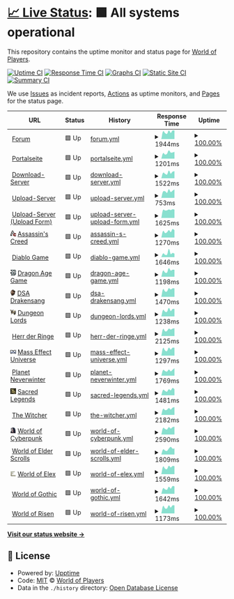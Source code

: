 # [📈 Live Status](https://status.worldofplayers.de): <!--live status--> **🟩 All systems operational**

This repository contains the uptime monitor and status page for [World of Players](https://www.worldofplayers.de/).

[![Uptime CI](https://github.com/worldofplayers/status/workflows/Uptime%20CI/badge.svg)](https://github.com/worldofplayers/status/actions?query=workflow%3A%22Uptime+CI%22)
[![Response Time CI](https://github.com/worldofplayers/status/workflows/Response%20Time%20CI/badge.svg)](https://github.com/worldofplayers/status/actions?query=workflow%3A%22Response+Time+CI%22)
[![Graphs CI](https://github.com/worldofplayers/status/workflows/Graphs%20CI/badge.svg)](https://github.com/worldofplayers/status/actions?query=workflow%3A%22Graphs+CI%22)
[![Static Site CI](https://github.com/worldofplayers/status/workflows/Static%20Site%20CI/badge.svg)](https://github.com/worldofplayers/status/actions?query=workflow%3A%22Static+Site+CI%22)
[![Summary CI](https://github.com/worldofplayers/status/workflows/Summary%20CI/badge.svg)](https://github.com/worldofplayers/status/actions?query=workflow%3A%22Summary+CI%22)

We use [Issues](https://github.com/worldofplayers/status/issues) as incident reports, [Actions](https://github.com/worldofplayers/status/actions) as uptime monitors, and [Pages](https://status.worldofplayers.de) for the status page.

<!--start: status pages-->
<!-- This summary is generated by Upptime (https://github.com/upptime/upptime) -->
<!-- Do not edit this manually, your changes will be overwritten -->
<!-- prettier-ignore -->
| URL | Status | History | Response Time | Uptime |
| --- | ------ | ------- | ------------- | ------ |
| <img alt="" src="https://raw.githubusercontent.com/worldofplayers/status/master/assets/favicons/wop.ico" height="13"> [Forum](https://forum.worldofplayers.de/forum/forums/146-Infoforum) | 🟩 Up | [forum.yml](https://github.com/worldofplayers/status/commits/HEAD/history/forum.yml) | <details><summary><img alt="Response time graph" src="./graphs/forum/response-time-week.png" height="20"> 1944ms</summary><br><a href="https://status.worldofplayers.de/history/forum"><img alt="Response time 2049" src="https://img.shields.io/endpoint?url=https%3A%2F%2Fraw.githubusercontent.com%2Fworldofplayers%2Fstatus%2FHEAD%2Fapi%2Fforum%2Fresponse-time.json"></a><br><a href="https://status.worldofplayers.de/history/forum"><img alt="24-hour response time 1482" src="https://img.shields.io/endpoint?url=https%3A%2F%2Fraw.githubusercontent.com%2Fworldofplayers%2Fstatus%2FHEAD%2Fapi%2Fforum%2Fresponse-time-day.json"></a><br><a href="https://status.worldofplayers.de/history/forum"><img alt="7-day response time 1944" src="https://img.shields.io/endpoint?url=https%3A%2F%2Fraw.githubusercontent.com%2Fworldofplayers%2Fstatus%2FHEAD%2Fapi%2Fforum%2Fresponse-time-week.json"></a><br><a href="https://status.worldofplayers.de/history/forum"><img alt="30-day response time 1939" src="https://img.shields.io/endpoint?url=https%3A%2F%2Fraw.githubusercontent.com%2Fworldofplayers%2Fstatus%2FHEAD%2Fapi%2Fforum%2Fresponse-time-month.json"></a><br><a href="https://status.worldofplayers.de/history/forum"><img alt="1-year response time 2030" src="https://img.shields.io/endpoint?url=https%3A%2F%2Fraw.githubusercontent.com%2Fworldofplayers%2Fstatus%2FHEAD%2Fapi%2Fforum%2Fresponse-time-year.json"></a></details> | <details><summary><a href="https://status.worldofplayers.de/history/forum">100.00%</a></summary><a href="https://status.worldofplayers.de/history/forum"><img alt="All-time uptime 99.88%" src="https://img.shields.io/endpoint?url=https%3A%2F%2Fraw.githubusercontent.com%2Fworldofplayers%2Fstatus%2FHEAD%2Fapi%2Fforum%2Fuptime.json"></a><br><a href="https://status.worldofplayers.de/history/forum"><img alt="24-hour uptime 100.00%" src="https://img.shields.io/endpoint?url=https%3A%2F%2Fraw.githubusercontent.com%2Fworldofplayers%2Fstatus%2FHEAD%2Fapi%2Fforum%2Fuptime-day.json"></a><br><a href="https://status.worldofplayers.de/history/forum"><img alt="7-day uptime 100.00%" src="https://img.shields.io/endpoint?url=https%3A%2F%2Fraw.githubusercontent.com%2Fworldofplayers%2Fstatus%2FHEAD%2Fapi%2Fforum%2Fuptime-week.json"></a><br><a href="https://status.worldofplayers.de/history/forum"><img alt="30-day uptime 100.00%" src="https://img.shields.io/endpoint?url=https%3A%2F%2Fraw.githubusercontent.com%2Fworldofplayers%2Fstatus%2FHEAD%2Fapi%2Fforum%2Fuptime-month.json"></a><br><a href="https://status.worldofplayers.de/history/forum"><img alt="1-year uptime 100.00%" src="https://img.shields.io/endpoint?url=https%3A%2F%2Fraw.githubusercontent.com%2Fworldofplayers%2Fstatus%2FHEAD%2Fapi%2Fforum%2Fuptime-year.json"></a></details>
| <img alt="" src="https://raw.githubusercontent.com/worldofplayers/status/master/assets/favicons/wop.ico" height="13"> [Portalseite](https://www.worldofplayers.de/) | 🟩 Up | [portalseite.yml](https://github.com/worldofplayers/status/commits/HEAD/history/portalseite.yml) | <details><summary><img alt="Response time graph" src="./graphs/portalseite/response-time-week.png" height="20"> 1201ms</summary><br><a href="https://status.worldofplayers.de/history/portalseite"><img alt="Response time 1344" src="https://img.shields.io/endpoint?url=https%3A%2F%2Fraw.githubusercontent.com%2Fworldofplayers%2Fstatus%2FHEAD%2Fapi%2Fportalseite%2Fresponse-time.json"></a><br><a href="https://status.worldofplayers.de/history/portalseite"><img alt="24-hour response time 1043" src="https://img.shields.io/endpoint?url=https%3A%2F%2Fraw.githubusercontent.com%2Fworldofplayers%2Fstatus%2FHEAD%2Fapi%2Fportalseite%2Fresponse-time-day.json"></a><br><a href="https://status.worldofplayers.de/history/portalseite"><img alt="7-day response time 1201" src="https://img.shields.io/endpoint?url=https%3A%2F%2Fraw.githubusercontent.com%2Fworldofplayers%2Fstatus%2FHEAD%2Fapi%2Fportalseite%2Fresponse-time-week.json"></a><br><a href="https://status.worldofplayers.de/history/portalseite"><img alt="30-day response time 1133" src="https://img.shields.io/endpoint?url=https%3A%2F%2Fraw.githubusercontent.com%2Fworldofplayers%2Fstatus%2FHEAD%2Fapi%2Fportalseite%2Fresponse-time-month.json"></a><br><a href="https://status.worldofplayers.de/history/portalseite"><img alt="1-year response time 1318" src="https://img.shields.io/endpoint?url=https%3A%2F%2Fraw.githubusercontent.com%2Fworldofplayers%2Fstatus%2FHEAD%2Fapi%2Fportalseite%2Fresponse-time-year.json"></a></details> | <details><summary><a href="https://status.worldofplayers.de/history/portalseite">100.00%</a></summary><a href="https://status.worldofplayers.de/history/portalseite"><img alt="All-time uptime 99.98%" src="https://img.shields.io/endpoint?url=https%3A%2F%2Fraw.githubusercontent.com%2Fworldofplayers%2Fstatus%2FHEAD%2Fapi%2Fportalseite%2Fuptime.json"></a><br><a href="https://status.worldofplayers.de/history/portalseite"><img alt="24-hour uptime 100.00%" src="https://img.shields.io/endpoint?url=https%3A%2F%2Fraw.githubusercontent.com%2Fworldofplayers%2Fstatus%2FHEAD%2Fapi%2Fportalseite%2Fuptime-day.json"></a><br><a href="https://status.worldofplayers.de/history/portalseite"><img alt="7-day uptime 100.00%" src="https://img.shields.io/endpoint?url=https%3A%2F%2Fraw.githubusercontent.com%2Fworldofplayers%2Fstatus%2FHEAD%2Fapi%2Fportalseite%2Fuptime-week.json"></a><br><a href="https://status.worldofplayers.de/history/portalseite"><img alt="30-day uptime 100.00%" src="https://img.shields.io/endpoint?url=https%3A%2F%2Fraw.githubusercontent.com%2Fworldofplayers%2Fstatus%2FHEAD%2Fapi%2Fportalseite%2Fuptime-month.json"></a><br><a href="https://status.worldofplayers.de/history/portalseite"><img alt="1-year uptime 100.00%" src="https://img.shields.io/endpoint?url=https%3A%2F%2Fraw.githubusercontent.com%2Fworldofplayers%2Fstatus%2FHEAD%2Fapi%2Fportalseite%2Fuptime-year.json"></a></details>
| <img alt="" src="https://raw.githubusercontent.com/worldofplayers/status/master/assets/favicons/wop.ico" height="13"> [Download-Server](https://dl.worldofplayers.de/wog/gothic1/sonstiges/GothicFps-108.zip) | 🟩 Up | [download-server.yml](https://github.com/worldofplayers/status/commits/HEAD/history/download-server.yml) | <details><summary><img alt="Response time graph" src="./graphs/download-server/response-time-week.png" height="20"> 1522ms</summary><br><a href="https://status.worldofplayers.de/history/download-server"><img alt="Response time 1636" src="https://img.shields.io/endpoint?url=https%3A%2F%2Fraw.githubusercontent.com%2Fworldofplayers%2Fstatus%2FHEAD%2Fapi%2Fdownload-server%2Fresponse-time.json"></a><br><a href="https://status.worldofplayers.de/history/download-server"><img alt="24-hour response time 1116" src="https://img.shields.io/endpoint?url=https%3A%2F%2Fraw.githubusercontent.com%2Fworldofplayers%2Fstatus%2FHEAD%2Fapi%2Fdownload-server%2Fresponse-time-day.json"></a><br><a href="https://status.worldofplayers.de/history/download-server"><img alt="7-day response time 1522" src="https://img.shields.io/endpoint?url=https%3A%2F%2Fraw.githubusercontent.com%2Fworldofplayers%2Fstatus%2FHEAD%2Fapi%2Fdownload-server%2Fresponse-time-week.json"></a><br><a href="https://status.worldofplayers.de/history/download-server"><img alt="30-day response time 1453" src="https://img.shields.io/endpoint?url=https%3A%2F%2Fraw.githubusercontent.com%2Fworldofplayers%2Fstatus%2FHEAD%2Fapi%2Fdownload-server%2Fresponse-time-month.json"></a><br><a href="https://status.worldofplayers.de/history/download-server"><img alt="1-year response time 1592" src="https://img.shields.io/endpoint?url=https%3A%2F%2Fraw.githubusercontent.com%2Fworldofplayers%2Fstatus%2FHEAD%2Fapi%2Fdownload-server%2Fresponse-time-year.json"></a></details> | <details><summary><a href="https://status.worldofplayers.de/history/download-server">100.00%</a></summary><a href="https://status.worldofplayers.de/history/download-server"><img alt="All-time uptime 99.96%" src="https://img.shields.io/endpoint?url=https%3A%2F%2Fraw.githubusercontent.com%2Fworldofplayers%2Fstatus%2FHEAD%2Fapi%2Fdownload-server%2Fuptime.json"></a><br><a href="https://status.worldofplayers.de/history/download-server"><img alt="24-hour uptime 100.00%" src="https://img.shields.io/endpoint?url=https%3A%2F%2Fraw.githubusercontent.com%2Fworldofplayers%2Fstatus%2FHEAD%2Fapi%2Fdownload-server%2Fuptime-day.json"></a><br><a href="https://status.worldofplayers.de/history/download-server"><img alt="7-day uptime 100.00%" src="https://img.shields.io/endpoint?url=https%3A%2F%2Fraw.githubusercontent.com%2Fworldofplayers%2Fstatus%2FHEAD%2Fapi%2Fdownload-server%2Fuptime-week.json"></a><br><a href="https://status.worldofplayers.de/history/download-server"><img alt="30-day uptime 100.00%" src="https://img.shields.io/endpoint?url=https%3A%2F%2Fraw.githubusercontent.com%2Fworldofplayers%2Fstatus%2FHEAD%2Fapi%2Fdownload-server%2Fuptime-month.json"></a><br><a href="https://status.worldofplayers.de/history/download-server"><img alt="1-year uptime 99.98%" src="https://img.shields.io/endpoint?url=https%3A%2F%2Fraw.githubusercontent.com%2Fworldofplayers%2Fstatus%2FHEAD%2Fapi%2Fdownload-server%2Fuptime-year.json"></a></details>
| <img alt="" src="https://raw.githubusercontent.com/worldofplayers/status/master/assets/favicons/wop.ico" height="13"> [Upload-Server](https://upload.worldofplayers.de/files12/testbild.png) | 🟩 Up | [upload-server.yml](https://github.com/worldofplayers/status/commits/HEAD/history/upload-server.yml) | <details><summary><img alt="Response time graph" src="./graphs/upload-server/response-time-week.png" height="20"> 753ms</summary><br><a href="https://status.worldofplayers.de/history/upload-server"><img alt="Response time 773" src="https://img.shields.io/endpoint?url=https%3A%2F%2Fraw.githubusercontent.com%2Fworldofplayers%2Fstatus%2FHEAD%2Fapi%2Fupload-server%2Fresponse-time.json"></a><br><a href="https://status.worldofplayers.de/history/upload-server"><img alt="24-hour response time 578" src="https://img.shields.io/endpoint?url=https%3A%2F%2Fraw.githubusercontent.com%2Fworldofplayers%2Fstatus%2FHEAD%2Fapi%2Fupload-server%2Fresponse-time-day.json"></a><br><a href="https://status.worldofplayers.de/history/upload-server"><img alt="7-day response time 753" src="https://img.shields.io/endpoint?url=https%3A%2F%2Fraw.githubusercontent.com%2Fworldofplayers%2Fstatus%2FHEAD%2Fapi%2Fupload-server%2Fresponse-time-week.json"></a><br><a href="https://status.worldofplayers.de/history/upload-server"><img alt="30-day response time 728" src="https://img.shields.io/endpoint?url=https%3A%2F%2Fraw.githubusercontent.com%2Fworldofplayers%2Fstatus%2FHEAD%2Fapi%2Fupload-server%2Fresponse-time-month.json"></a><br><a href="https://status.worldofplayers.de/history/upload-server"><img alt="1-year response time 765" src="https://img.shields.io/endpoint?url=https%3A%2F%2Fraw.githubusercontent.com%2Fworldofplayers%2Fstatus%2FHEAD%2Fapi%2Fupload-server%2Fresponse-time-year.json"></a></details> | <details><summary><a href="https://status.worldofplayers.de/history/upload-server">100.00%</a></summary><a href="https://status.worldofplayers.de/history/upload-server"><img alt="All-time uptime 99.98%" src="https://img.shields.io/endpoint?url=https%3A%2F%2Fraw.githubusercontent.com%2Fworldofplayers%2Fstatus%2FHEAD%2Fapi%2Fupload-server%2Fuptime.json"></a><br><a href="https://status.worldofplayers.de/history/upload-server"><img alt="24-hour uptime 100.00%" src="https://img.shields.io/endpoint?url=https%3A%2F%2Fraw.githubusercontent.com%2Fworldofplayers%2Fstatus%2FHEAD%2Fapi%2Fupload-server%2Fuptime-day.json"></a><br><a href="https://status.worldofplayers.de/history/upload-server"><img alt="7-day uptime 100.00%" src="https://img.shields.io/endpoint?url=https%3A%2F%2Fraw.githubusercontent.com%2Fworldofplayers%2Fstatus%2FHEAD%2Fapi%2Fupload-server%2Fuptime-week.json"></a><br><a href="https://status.worldofplayers.de/history/upload-server"><img alt="30-day uptime 100.00%" src="https://img.shields.io/endpoint?url=https%3A%2F%2Fraw.githubusercontent.com%2Fworldofplayers%2Fstatus%2FHEAD%2Fapi%2Fupload-server%2Fuptime-month.json"></a><br><a href="https://status.worldofplayers.de/history/upload-server"><img alt="1-year uptime 100.00%" src="https://img.shields.io/endpoint?url=https%3A%2F%2Fraw.githubusercontent.com%2Fworldofplayers%2Fstatus%2FHEAD%2Fapi%2Fupload-server%2Fuptime-year.json"></a></details>
| <img alt="" src="https://raw.githubusercontent.com/worldofplayers/status/master/assets/favicons/wop.ico" height="13"> [Upload-Server (Upload Form)](https://upload.worldofplayers.de/) | 🟩 Up | [upload-server-upload-form.yml](https://github.com/worldofplayers/status/commits/HEAD/history/upload-server-upload-form.yml) | <details><summary><img alt="Response time graph" src="./graphs/upload-server-upload-form/response-time-week.png" height="20"> 1625ms</summary><br><a href="https://status.worldofplayers.de/history/upload-server-upload-form"><img alt="Response time 1434" src="https://img.shields.io/endpoint?url=https%3A%2F%2Fraw.githubusercontent.com%2Fworldofplayers%2Fstatus%2FHEAD%2Fapi%2Fupload-server-upload-form%2Fresponse-time.json"></a><br><a href="https://status.worldofplayers.de/history/upload-server-upload-form"><img alt="24-hour response time 1534" src="https://img.shields.io/endpoint?url=https%3A%2F%2Fraw.githubusercontent.com%2Fworldofplayers%2Fstatus%2FHEAD%2Fapi%2Fupload-server-upload-form%2Fresponse-time-day.json"></a><br><a href="https://status.worldofplayers.de/history/upload-server-upload-form"><img alt="7-day response time 1625" src="https://img.shields.io/endpoint?url=https%3A%2F%2Fraw.githubusercontent.com%2Fworldofplayers%2Fstatus%2FHEAD%2Fapi%2Fupload-server-upload-form%2Fresponse-time-week.json"></a><br><a href="https://status.worldofplayers.de/history/upload-server-upload-form"><img alt="30-day response time 1594" src="https://img.shields.io/endpoint?url=https%3A%2F%2Fraw.githubusercontent.com%2Fworldofplayers%2Fstatus%2FHEAD%2Fapi%2Fupload-server-upload-form%2Fresponse-time-month.json"></a><br><a href="https://status.worldofplayers.de/history/upload-server-upload-form"><img alt="1-year response time 1470" src="https://img.shields.io/endpoint?url=https%3A%2F%2Fraw.githubusercontent.com%2Fworldofplayers%2Fstatus%2FHEAD%2Fapi%2Fupload-server-upload-form%2Fresponse-time-year.json"></a></details> | <details><summary><a href="https://status.worldofplayers.de/history/upload-server-upload-form">100.00%</a></summary><a href="https://status.worldofplayers.de/history/upload-server-upload-form"><img alt="All-time uptime 99.98%" src="https://img.shields.io/endpoint?url=https%3A%2F%2Fraw.githubusercontent.com%2Fworldofplayers%2Fstatus%2FHEAD%2Fapi%2Fupload-server-upload-form%2Fuptime.json"></a><br><a href="https://status.worldofplayers.de/history/upload-server-upload-form"><img alt="24-hour uptime 100.00%" src="https://img.shields.io/endpoint?url=https%3A%2F%2Fraw.githubusercontent.com%2Fworldofplayers%2Fstatus%2FHEAD%2Fapi%2Fupload-server-upload-form%2Fuptime-day.json"></a><br><a href="https://status.worldofplayers.de/history/upload-server-upload-form"><img alt="7-day uptime 100.00%" src="https://img.shields.io/endpoint?url=https%3A%2F%2Fraw.githubusercontent.com%2Fworldofplayers%2Fstatus%2FHEAD%2Fapi%2Fupload-server-upload-form%2Fuptime-week.json"></a><br><a href="https://status.worldofplayers.de/history/upload-server-upload-form"><img alt="30-day uptime 100.00%" src="https://img.shields.io/endpoint?url=https%3A%2F%2Fraw.githubusercontent.com%2Fworldofplayers%2Fstatus%2FHEAD%2Fapi%2Fupload-server-upload-form%2Fuptime-month.json"></a><br><a href="https://status.worldofplayers.de/history/upload-server-upload-form"><img alt="1-year uptime 100.00%" src="https://img.shields.io/endpoint?url=https%3A%2F%2Fraw.githubusercontent.com%2Fworldofplayers%2Fstatus%2FHEAD%2Fapi%2Fupload-server-upload-form%2Fuptime-year.json"></a></details>
| <img alt="" src="https://raw.githubusercontent.com/worldofplayers/status/master/assets/favicons/assassinscreed.gif" height="13"> [Assassin's Creed](https://www.assassins-creed.de/) | 🟩 Up | [assassin-s-creed.yml](https://github.com/worldofplayers/status/commits/HEAD/history/assassin-s-creed.yml) | <details><summary><img alt="Response time graph" src="./graphs/assassin-s-creed/response-time-week.png" height="20"> 1270ms</summary><br><a href="https://status.worldofplayers.de/history/assassin-s-creed"><img alt="Response time 1171" src="https://img.shields.io/endpoint?url=https%3A%2F%2Fraw.githubusercontent.com%2Fworldofplayers%2Fstatus%2FHEAD%2Fapi%2Fassassin-s-creed%2Fresponse-time.json"></a><br><a href="https://status.worldofplayers.de/history/assassin-s-creed"><img alt="24-hour response time 1087" src="https://img.shields.io/endpoint?url=https%3A%2F%2Fraw.githubusercontent.com%2Fworldofplayers%2Fstatus%2FHEAD%2Fapi%2Fassassin-s-creed%2Fresponse-time-day.json"></a><br><a href="https://status.worldofplayers.de/history/assassin-s-creed"><img alt="7-day response time 1270" src="https://img.shields.io/endpoint?url=https%3A%2F%2Fraw.githubusercontent.com%2Fworldofplayers%2Fstatus%2FHEAD%2Fapi%2Fassassin-s-creed%2Fresponse-time-week.json"></a><br><a href="https://status.worldofplayers.de/history/assassin-s-creed"><img alt="30-day response time 1215" src="https://img.shields.io/endpoint?url=https%3A%2F%2Fraw.githubusercontent.com%2Fworldofplayers%2Fstatus%2FHEAD%2Fapi%2Fassassin-s-creed%2Fresponse-time-month.json"></a><br><a href="https://status.worldofplayers.de/history/assassin-s-creed"><img alt="1-year response time 1197" src="https://img.shields.io/endpoint?url=https%3A%2F%2Fraw.githubusercontent.com%2Fworldofplayers%2Fstatus%2FHEAD%2Fapi%2Fassassin-s-creed%2Fresponse-time-year.json"></a></details> | <details><summary><a href="https://status.worldofplayers.de/history/assassin-s-creed">100.00%</a></summary><a href="https://status.worldofplayers.de/history/assassin-s-creed"><img alt="All-time uptime 99.98%" src="https://img.shields.io/endpoint?url=https%3A%2F%2Fraw.githubusercontent.com%2Fworldofplayers%2Fstatus%2FHEAD%2Fapi%2Fassassin-s-creed%2Fuptime.json"></a><br><a href="https://status.worldofplayers.de/history/assassin-s-creed"><img alt="24-hour uptime 100.00%" src="https://img.shields.io/endpoint?url=https%3A%2F%2Fraw.githubusercontent.com%2Fworldofplayers%2Fstatus%2FHEAD%2Fapi%2Fassassin-s-creed%2Fuptime-day.json"></a><br><a href="https://status.worldofplayers.de/history/assassin-s-creed"><img alt="7-day uptime 100.00%" src="https://img.shields.io/endpoint?url=https%3A%2F%2Fraw.githubusercontent.com%2Fworldofplayers%2Fstatus%2FHEAD%2Fapi%2Fassassin-s-creed%2Fuptime-week.json"></a><br><a href="https://status.worldofplayers.de/history/assassin-s-creed"><img alt="30-day uptime 100.00%" src="https://img.shields.io/endpoint?url=https%3A%2F%2Fraw.githubusercontent.com%2Fworldofplayers%2Fstatus%2FHEAD%2Fapi%2Fassassin-s-creed%2Fuptime-month.json"></a><br><a href="https://status.worldofplayers.de/history/assassin-s-creed"><img alt="1-year uptime 100.00%" src="https://img.shields.io/endpoint?url=https%3A%2F%2Fraw.githubusercontent.com%2Fworldofplayers%2Fstatus%2FHEAD%2Fapi%2Fassassin-s-creed%2Fuptime-year.json"></a></details>
| <img alt="" src="https://raw.githubusercontent.com/worldofplayers/status/master/assets/favicons/diablo.ico" height="13"> [Diablo Game](https://www.diablogame.de/) | 🟩 Up | [diablo-game.yml](https://github.com/worldofplayers/status/commits/HEAD/history/diablo-game.yml) | <details><summary><img alt="Response time graph" src="./graphs/diablo-game/response-time-week.png" height="20"> 1646ms</summary><br><a href="https://status.worldofplayers.de/history/diablo-game"><img alt="Response time 1361" src="https://img.shields.io/endpoint?url=https%3A%2F%2Fraw.githubusercontent.com%2Fworldofplayers%2Fstatus%2FHEAD%2Fapi%2Fdiablo-game%2Fresponse-time.json"></a><br><a href="https://status.worldofplayers.de/history/diablo-game"><img alt="24-hour response time 1042" src="https://img.shields.io/endpoint?url=https%3A%2F%2Fraw.githubusercontent.com%2Fworldofplayers%2Fstatus%2FHEAD%2Fapi%2Fdiablo-game%2Fresponse-time-day.json"></a><br><a href="https://status.worldofplayers.de/history/diablo-game"><img alt="7-day response time 1646" src="https://img.shields.io/endpoint?url=https%3A%2F%2Fraw.githubusercontent.com%2Fworldofplayers%2Fstatus%2FHEAD%2Fapi%2Fdiablo-game%2Fresponse-time-week.json"></a><br><a href="https://status.worldofplayers.de/history/diablo-game"><img alt="30-day response time 1340" src="https://img.shields.io/endpoint?url=https%3A%2F%2Fraw.githubusercontent.com%2Fworldofplayers%2Fstatus%2FHEAD%2Fapi%2Fdiablo-game%2Fresponse-time-month.json"></a><br><a href="https://status.worldofplayers.de/history/diablo-game"><img alt="1-year response time 1354" src="https://img.shields.io/endpoint?url=https%3A%2F%2Fraw.githubusercontent.com%2Fworldofplayers%2Fstatus%2FHEAD%2Fapi%2Fdiablo-game%2Fresponse-time-year.json"></a></details> | <details><summary><a href="https://status.worldofplayers.de/history/diablo-game">100.00%</a></summary><a href="https://status.worldofplayers.de/history/diablo-game"><img alt="All-time uptime 99.98%" src="https://img.shields.io/endpoint?url=https%3A%2F%2Fraw.githubusercontent.com%2Fworldofplayers%2Fstatus%2FHEAD%2Fapi%2Fdiablo-game%2Fuptime.json"></a><br><a href="https://status.worldofplayers.de/history/diablo-game"><img alt="24-hour uptime 100.00%" src="https://img.shields.io/endpoint?url=https%3A%2F%2Fraw.githubusercontent.com%2Fworldofplayers%2Fstatus%2FHEAD%2Fapi%2Fdiablo-game%2Fuptime-day.json"></a><br><a href="https://status.worldofplayers.de/history/diablo-game"><img alt="7-day uptime 100.00%" src="https://img.shields.io/endpoint?url=https%3A%2F%2Fraw.githubusercontent.com%2Fworldofplayers%2Fstatus%2FHEAD%2Fapi%2Fdiablo-game%2Fuptime-week.json"></a><br><a href="https://status.worldofplayers.de/history/diablo-game"><img alt="30-day uptime 100.00%" src="https://img.shields.io/endpoint?url=https%3A%2F%2Fraw.githubusercontent.com%2Fworldofplayers%2Fstatus%2FHEAD%2Fapi%2Fdiablo-game%2Fuptime-month.json"></a><br><a href="https://status.worldofplayers.de/history/diablo-game"><img alt="1-year uptime 100.00%" src="https://img.shields.io/endpoint?url=https%3A%2F%2Fraw.githubusercontent.com%2Fworldofplayers%2Fstatus%2FHEAD%2Fapi%2Fdiablo-game%2Fuptime-year.json"></a></details>
| <img alt="" src="https://raw.githubusercontent.com/worldofplayers/status/master/assets/favicons/dragonage.png" height="13"> [Dragon Age Game](https://www.dragonage-game.de/) | 🟩 Up | [dragon-age-game.yml](https://github.com/worldofplayers/status/commits/HEAD/history/dragon-age-game.yml) | <details><summary><img alt="Response time graph" src="./graphs/dragon-age-game/response-time-week.png" height="20"> 1198ms</summary><br><a href="https://status.worldofplayers.de/history/dragon-age-game"><img alt="Response time 1193" src="https://img.shields.io/endpoint?url=https%3A%2F%2Fraw.githubusercontent.com%2Fworldofplayers%2Fstatus%2FHEAD%2Fapi%2Fdragon-age-game%2Fresponse-time.json"></a><br><a href="https://status.worldofplayers.de/history/dragon-age-game"><img alt="24-hour response time 862" src="https://img.shields.io/endpoint?url=https%3A%2F%2Fraw.githubusercontent.com%2Fworldofplayers%2Fstatus%2FHEAD%2Fapi%2Fdragon-age-game%2Fresponse-time-day.json"></a><br><a href="https://status.worldofplayers.de/history/dragon-age-game"><img alt="7-day response time 1198" src="https://img.shields.io/endpoint?url=https%3A%2F%2Fraw.githubusercontent.com%2Fworldofplayers%2Fstatus%2FHEAD%2Fapi%2Fdragon-age-game%2Fresponse-time-week.json"></a><br><a href="https://status.worldofplayers.de/history/dragon-age-game"><img alt="30-day response time 1129" src="https://img.shields.io/endpoint?url=https%3A%2F%2Fraw.githubusercontent.com%2Fworldofplayers%2Fstatus%2FHEAD%2Fapi%2Fdragon-age-game%2Fresponse-time-month.json"></a><br><a href="https://status.worldofplayers.de/history/dragon-age-game"><img alt="1-year response time 1175" src="https://img.shields.io/endpoint?url=https%3A%2F%2Fraw.githubusercontent.com%2Fworldofplayers%2Fstatus%2FHEAD%2Fapi%2Fdragon-age-game%2Fresponse-time-year.json"></a></details> | <details><summary><a href="https://status.worldofplayers.de/history/dragon-age-game">100.00%</a></summary><a href="https://status.worldofplayers.de/history/dragon-age-game"><img alt="All-time uptime 99.98%" src="https://img.shields.io/endpoint?url=https%3A%2F%2Fraw.githubusercontent.com%2Fworldofplayers%2Fstatus%2FHEAD%2Fapi%2Fdragon-age-game%2Fuptime.json"></a><br><a href="https://status.worldofplayers.de/history/dragon-age-game"><img alt="24-hour uptime 100.00%" src="https://img.shields.io/endpoint?url=https%3A%2F%2Fraw.githubusercontent.com%2Fworldofplayers%2Fstatus%2FHEAD%2Fapi%2Fdragon-age-game%2Fuptime-day.json"></a><br><a href="https://status.worldofplayers.de/history/dragon-age-game"><img alt="7-day uptime 100.00%" src="https://img.shields.io/endpoint?url=https%3A%2F%2Fraw.githubusercontent.com%2Fworldofplayers%2Fstatus%2FHEAD%2Fapi%2Fdragon-age-game%2Fuptime-week.json"></a><br><a href="https://status.worldofplayers.de/history/dragon-age-game"><img alt="30-day uptime 100.00%" src="https://img.shields.io/endpoint?url=https%3A%2F%2Fraw.githubusercontent.com%2Fworldofplayers%2Fstatus%2FHEAD%2Fapi%2Fdragon-age-game%2Fuptime-month.json"></a><br><a href="https://status.worldofplayers.de/history/dragon-age-game"><img alt="1-year uptime 100.00%" src="https://img.shields.io/endpoint?url=https%3A%2F%2Fraw.githubusercontent.com%2Fworldofplayers%2Fstatus%2FHEAD%2Fapi%2Fdragon-age-game%2Fuptime-year.json"></a></details>
| <img alt="" src="https://raw.githubusercontent.com/worldofplayers/status/master/assets/favicons/drakensang.png" height="13"> [DSA Drakensang](https://www.dsa-drakensang.de/) | 🟩 Up | [dsa-drakensang.yml](https://github.com/worldofplayers/status/commits/HEAD/history/dsa-drakensang.yml) | <details><summary><img alt="Response time graph" src="./graphs/dsa-drakensang/response-time-week.png" height="20"> 1470ms</summary><br><a href="https://status.worldofplayers.de/history/dsa-drakensang"><img alt="Response time 1320" src="https://img.shields.io/endpoint?url=https%3A%2F%2Fraw.githubusercontent.com%2Fworldofplayers%2Fstatus%2FHEAD%2Fapi%2Fdsa-drakensang%2Fresponse-time.json"></a><br><a href="https://status.worldofplayers.de/history/dsa-drakensang"><img alt="24-hour response time 2416" src="https://img.shields.io/endpoint?url=https%3A%2F%2Fraw.githubusercontent.com%2Fworldofplayers%2Fstatus%2FHEAD%2Fapi%2Fdsa-drakensang%2Fresponse-time-day.json"></a><br><a href="https://status.worldofplayers.de/history/dsa-drakensang"><img alt="7-day response time 1470" src="https://img.shields.io/endpoint?url=https%3A%2F%2Fraw.githubusercontent.com%2Fworldofplayers%2Fstatus%2FHEAD%2Fapi%2Fdsa-drakensang%2Fresponse-time-week.json"></a><br><a href="https://status.worldofplayers.de/history/dsa-drakensang"><img alt="30-day response time 1328" src="https://img.shields.io/endpoint?url=https%3A%2F%2Fraw.githubusercontent.com%2Fworldofplayers%2Fstatus%2FHEAD%2Fapi%2Fdsa-drakensang%2Fresponse-time-month.json"></a><br><a href="https://status.worldofplayers.de/history/dsa-drakensang"><img alt="1-year response time 1311" src="https://img.shields.io/endpoint?url=https%3A%2F%2Fraw.githubusercontent.com%2Fworldofplayers%2Fstatus%2FHEAD%2Fapi%2Fdsa-drakensang%2Fresponse-time-year.json"></a></details> | <details><summary><a href="https://status.worldofplayers.de/history/dsa-drakensang">100.00%</a></summary><a href="https://status.worldofplayers.de/history/dsa-drakensang"><img alt="All-time uptime 99.98%" src="https://img.shields.io/endpoint?url=https%3A%2F%2Fraw.githubusercontent.com%2Fworldofplayers%2Fstatus%2FHEAD%2Fapi%2Fdsa-drakensang%2Fuptime.json"></a><br><a href="https://status.worldofplayers.de/history/dsa-drakensang"><img alt="24-hour uptime 100.00%" src="https://img.shields.io/endpoint?url=https%3A%2F%2Fraw.githubusercontent.com%2Fworldofplayers%2Fstatus%2FHEAD%2Fapi%2Fdsa-drakensang%2Fuptime-day.json"></a><br><a href="https://status.worldofplayers.de/history/dsa-drakensang"><img alt="7-day uptime 100.00%" src="https://img.shields.io/endpoint?url=https%3A%2F%2Fraw.githubusercontent.com%2Fworldofplayers%2Fstatus%2FHEAD%2Fapi%2Fdsa-drakensang%2Fuptime-week.json"></a><br><a href="https://status.worldofplayers.de/history/dsa-drakensang"><img alt="30-day uptime 100.00%" src="https://img.shields.io/endpoint?url=https%3A%2F%2Fraw.githubusercontent.com%2Fworldofplayers%2Fstatus%2FHEAD%2Fapi%2Fdsa-drakensang%2Fuptime-month.json"></a><br><a href="https://status.worldofplayers.de/history/dsa-drakensang"><img alt="1-year uptime 100.00%" src="https://img.shields.io/endpoint?url=https%3A%2F%2Fraw.githubusercontent.com%2Fworldofplayers%2Fstatus%2FHEAD%2Fapi%2Fdsa-drakensang%2Fuptime-year.json"></a></details>
| <img alt="" src="https://raw.githubusercontent.com/worldofplayers/status/master/assets/favicons/dungeonlords.gif" height="13"> [Dungeon Lords](https://www.dungeon-lords.de/) | 🟩 Up | [dungeon-lords.yml](https://github.com/worldofplayers/status/commits/HEAD/history/dungeon-lords.yml) | <details><summary><img alt="Response time graph" src="./graphs/dungeon-lords/response-time-week.png" height="20"> 1238ms</summary><br><a href="https://status.worldofplayers.de/history/dungeon-lords"><img alt="Response time 1248" src="https://img.shields.io/endpoint?url=https%3A%2F%2Fraw.githubusercontent.com%2Fworldofplayers%2Fstatus%2FHEAD%2Fapi%2Fdungeon-lords%2Fresponse-time.json"></a><br><a href="https://status.worldofplayers.de/history/dungeon-lords"><img alt="24-hour response time 956" src="https://img.shields.io/endpoint?url=https%3A%2F%2Fraw.githubusercontent.com%2Fworldofplayers%2Fstatus%2FHEAD%2Fapi%2Fdungeon-lords%2Fresponse-time-day.json"></a><br><a href="https://status.worldofplayers.de/history/dungeon-lords"><img alt="7-day response time 1238" src="https://img.shields.io/endpoint?url=https%3A%2F%2Fraw.githubusercontent.com%2Fworldofplayers%2Fstatus%2FHEAD%2Fapi%2Fdungeon-lords%2Fresponse-time-week.json"></a><br><a href="https://status.worldofplayers.de/history/dungeon-lords"><img alt="30-day response time 1212" src="https://img.shields.io/endpoint?url=https%3A%2F%2Fraw.githubusercontent.com%2Fworldofplayers%2Fstatus%2FHEAD%2Fapi%2Fdungeon-lords%2Fresponse-time-month.json"></a><br><a href="https://status.worldofplayers.de/history/dungeon-lords"><img alt="1-year response time 1244" src="https://img.shields.io/endpoint?url=https%3A%2F%2Fraw.githubusercontent.com%2Fworldofplayers%2Fstatus%2FHEAD%2Fapi%2Fdungeon-lords%2Fresponse-time-year.json"></a></details> | <details><summary><a href="https://status.worldofplayers.de/history/dungeon-lords">100.00%</a></summary><a href="https://status.worldofplayers.de/history/dungeon-lords"><img alt="All-time uptime 99.98%" src="https://img.shields.io/endpoint?url=https%3A%2F%2Fraw.githubusercontent.com%2Fworldofplayers%2Fstatus%2FHEAD%2Fapi%2Fdungeon-lords%2Fuptime.json"></a><br><a href="https://status.worldofplayers.de/history/dungeon-lords"><img alt="24-hour uptime 100.00%" src="https://img.shields.io/endpoint?url=https%3A%2F%2Fraw.githubusercontent.com%2Fworldofplayers%2Fstatus%2FHEAD%2Fapi%2Fdungeon-lords%2Fuptime-day.json"></a><br><a href="https://status.worldofplayers.de/history/dungeon-lords"><img alt="7-day uptime 100.00%" src="https://img.shields.io/endpoint?url=https%3A%2F%2Fraw.githubusercontent.com%2Fworldofplayers%2Fstatus%2FHEAD%2Fapi%2Fdungeon-lords%2Fuptime-week.json"></a><br><a href="https://status.worldofplayers.de/history/dungeon-lords"><img alt="30-day uptime 100.00%" src="https://img.shields.io/endpoint?url=https%3A%2F%2Fraw.githubusercontent.com%2Fworldofplayers%2Fstatus%2FHEAD%2Fapi%2Fdungeon-lords%2Fuptime-month.json"></a><br><a href="https://status.worldofplayers.de/history/dungeon-lords"><img alt="1-year uptime 100.00%" src="https://img.shields.io/endpoint?url=https%3A%2F%2Fraw.githubusercontent.com%2Fworldofplayers%2Fstatus%2FHEAD%2Fapi%2Fdungeon-lords%2Fuptime-year.json"></a></details>
| <img alt="" src="https://raw.githubusercontent.com/worldofplayers/status/master/assets/favicons/herrderringe.ico" height="13"> [Herr der Ringe](https://www.hdr-seite.de) | 🟩 Up | [herr-der-ringe.yml](https://github.com/worldofplayers/status/commits/HEAD/history/herr-der-ringe.yml) | <details><summary><img alt="Response time graph" src="./graphs/herr-der-ringe/response-time-week.png" height="20"> 2125ms</summary><br><a href="https://status.worldofplayers.de/history/herr-der-ringe"><img alt="Response time 2251" src="https://img.shields.io/endpoint?url=https%3A%2F%2Fraw.githubusercontent.com%2Fworldofplayers%2Fstatus%2FHEAD%2Fapi%2Fherr-der-ringe%2Fresponse-time.json"></a><br><a href="https://status.worldofplayers.de/history/herr-der-ringe"><img alt="24-hour response time 1762" src="https://img.shields.io/endpoint?url=https%3A%2F%2Fraw.githubusercontent.com%2Fworldofplayers%2Fstatus%2FHEAD%2Fapi%2Fherr-der-ringe%2Fresponse-time-day.json"></a><br><a href="https://status.worldofplayers.de/history/herr-der-ringe"><img alt="7-day response time 2125" src="https://img.shields.io/endpoint?url=https%3A%2F%2Fraw.githubusercontent.com%2Fworldofplayers%2Fstatus%2FHEAD%2Fapi%2Fherr-der-ringe%2Fresponse-time-week.json"></a><br><a href="https://status.worldofplayers.de/history/herr-der-ringe"><img alt="30-day response time 2030" src="https://img.shields.io/endpoint?url=https%3A%2F%2Fraw.githubusercontent.com%2Fworldofplayers%2Fstatus%2FHEAD%2Fapi%2Fherr-der-ringe%2Fresponse-time-month.json"></a><br><a href="https://status.worldofplayers.de/history/herr-der-ringe"><img alt="1-year response time 2231" src="https://img.shields.io/endpoint?url=https%3A%2F%2Fraw.githubusercontent.com%2Fworldofplayers%2Fstatus%2FHEAD%2Fapi%2Fherr-der-ringe%2Fresponse-time-year.json"></a></details> | <details><summary><a href="https://status.worldofplayers.de/history/herr-der-ringe">100.00%</a></summary><a href="https://status.worldofplayers.de/history/herr-der-ringe"><img alt="All-time uptime 99.98%" src="https://img.shields.io/endpoint?url=https%3A%2F%2Fraw.githubusercontent.com%2Fworldofplayers%2Fstatus%2FHEAD%2Fapi%2Fherr-der-ringe%2Fuptime.json"></a><br><a href="https://status.worldofplayers.de/history/herr-der-ringe"><img alt="24-hour uptime 100.00%" src="https://img.shields.io/endpoint?url=https%3A%2F%2Fraw.githubusercontent.com%2Fworldofplayers%2Fstatus%2FHEAD%2Fapi%2Fherr-der-ringe%2Fuptime-day.json"></a><br><a href="https://status.worldofplayers.de/history/herr-der-ringe"><img alt="7-day uptime 100.00%" src="https://img.shields.io/endpoint?url=https%3A%2F%2Fraw.githubusercontent.com%2Fworldofplayers%2Fstatus%2FHEAD%2Fapi%2Fherr-der-ringe%2Fuptime-week.json"></a><br><a href="https://status.worldofplayers.de/history/herr-der-ringe"><img alt="30-day uptime 100.00%" src="https://img.shields.io/endpoint?url=https%3A%2F%2Fraw.githubusercontent.com%2Fworldofplayers%2Fstatus%2FHEAD%2Fapi%2Fherr-der-ringe%2Fuptime-month.json"></a><br><a href="https://status.worldofplayers.de/history/herr-der-ringe"><img alt="1-year uptime 100.00%" src="https://img.shields.io/endpoint?url=https%3A%2F%2Fraw.githubusercontent.com%2Fworldofplayers%2Fstatus%2FHEAD%2Fapi%2Fherr-der-ringe%2Fuptime-year.json"></a></details>
| <img alt="" src="https://raw.githubusercontent.com/worldofplayers/status/master/assets/favicons/masseffect.gif" height="13"> [Mass Effect Universe](https://www.masseffect-universe.de/) | 🟩 Up | [mass-effect-universe.yml](https://github.com/worldofplayers/status/commits/HEAD/history/mass-effect-universe.yml) | <details><summary><img alt="Response time graph" src="./graphs/mass-effect-universe/response-time-week.png" height="20"> 1297ms</summary><br><a href="https://status.worldofplayers.de/history/mass-effect-universe"><img alt="Response time 2264" src="https://img.shields.io/endpoint?url=https%3A%2F%2Fraw.githubusercontent.com%2Fworldofplayers%2Fstatus%2FHEAD%2Fapi%2Fmass-effect-universe%2Fresponse-time.json"></a><br><a href="https://status.worldofplayers.de/history/mass-effect-universe"><img alt="24-hour response time 1055" src="https://img.shields.io/endpoint?url=https%3A%2F%2Fraw.githubusercontent.com%2Fworldofplayers%2Fstatus%2FHEAD%2Fapi%2Fmass-effect-universe%2Fresponse-time-day.json"></a><br><a href="https://status.worldofplayers.de/history/mass-effect-universe"><img alt="7-day response time 1297" src="https://img.shields.io/endpoint?url=https%3A%2F%2Fraw.githubusercontent.com%2Fworldofplayers%2Fstatus%2FHEAD%2Fapi%2Fmass-effect-universe%2Fresponse-time-week.json"></a><br><a href="https://status.worldofplayers.de/history/mass-effect-universe"><img alt="30-day response time 1422" src="https://img.shields.io/endpoint?url=https%3A%2F%2Fraw.githubusercontent.com%2Fworldofplayers%2Fstatus%2FHEAD%2Fapi%2Fmass-effect-universe%2Fresponse-time-month.json"></a><br><a href="https://status.worldofplayers.de/history/mass-effect-universe"><img alt="1-year response time 2162" src="https://img.shields.io/endpoint?url=https%3A%2F%2Fraw.githubusercontent.com%2Fworldofplayers%2Fstatus%2FHEAD%2Fapi%2Fmass-effect-universe%2Fresponse-time-year.json"></a></details> | <details><summary><a href="https://status.worldofplayers.de/history/mass-effect-universe">100.00%</a></summary><a href="https://status.worldofplayers.de/history/mass-effect-universe"><img alt="All-time uptime 99.98%" src="https://img.shields.io/endpoint?url=https%3A%2F%2Fraw.githubusercontent.com%2Fworldofplayers%2Fstatus%2FHEAD%2Fapi%2Fmass-effect-universe%2Fuptime.json"></a><br><a href="https://status.worldofplayers.de/history/mass-effect-universe"><img alt="24-hour uptime 100.00%" src="https://img.shields.io/endpoint?url=https%3A%2F%2Fraw.githubusercontent.com%2Fworldofplayers%2Fstatus%2FHEAD%2Fapi%2Fmass-effect-universe%2Fuptime-day.json"></a><br><a href="https://status.worldofplayers.de/history/mass-effect-universe"><img alt="7-day uptime 100.00%" src="https://img.shields.io/endpoint?url=https%3A%2F%2Fraw.githubusercontent.com%2Fworldofplayers%2Fstatus%2FHEAD%2Fapi%2Fmass-effect-universe%2Fuptime-week.json"></a><br><a href="https://status.worldofplayers.de/history/mass-effect-universe"><img alt="30-day uptime 100.00%" src="https://img.shields.io/endpoint?url=https%3A%2F%2Fraw.githubusercontent.com%2Fworldofplayers%2Fstatus%2FHEAD%2Fapi%2Fmass-effect-universe%2Fuptime-month.json"></a><br><a href="https://status.worldofplayers.de/history/mass-effect-universe"><img alt="1-year uptime 100.00%" src="https://img.shields.io/endpoint?url=https%3A%2F%2Fraw.githubusercontent.com%2Fworldofplayers%2Fstatus%2FHEAD%2Fapi%2Fmass-effect-universe%2Fuptime-year.json"></a></details>
| <img alt="" src="https://raw.githubusercontent.com/worldofplayers/status/master/assets/favicons/neverwinter.ico" height="13"> [Planet Neverwinter](https://www.planetneverwinter.de/) | 🟩 Up | [planet-neverwinter.yml](https://github.com/worldofplayers/status/commits/HEAD/history/planet-neverwinter.yml) | <details><summary><img alt="Response time graph" src="./graphs/planet-neverwinter/response-time-week.png" height="20"> 1769ms</summary><br><a href="https://status.worldofplayers.de/history/planet-neverwinter"><img alt="Response time 1629" src="https://img.shields.io/endpoint?url=https%3A%2F%2Fraw.githubusercontent.com%2Fworldofplayers%2Fstatus%2FHEAD%2Fapi%2Fplanet-neverwinter%2Fresponse-time.json"></a><br><a href="https://status.worldofplayers.de/history/planet-neverwinter"><img alt="24-hour response time 1423" src="https://img.shields.io/endpoint?url=https%3A%2F%2Fraw.githubusercontent.com%2Fworldofplayers%2Fstatus%2FHEAD%2Fapi%2Fplanet-neverwinter%2Fresponse-time-day.json"></a><br><a href="https://status.worldofplayers.de/history/planet-neverwinter"><img alt="7-day response time 1769" src="https://img.shields.io/endpoint?url=https%3A%2F%2Fraw.githubusercontent.com%2Fworldofplayers%2Fstatus%2FHEAD%2Fapi%2Fplanet-neverwinter%2Fresponse-time-week.json"></a><br><a href="https://status.worldofplayers.de/history/planet-neverwinter"><img alt="30-day response time 1578" src="https://img.shields.io/endpoint?url=https%3A%2F%2Fraw.githubusercontent.com%2Fworldofplayers%2Fstatus%2FHEAD%2Fapi%2Fplanet-neverwinter%2Fresponse-time-month.json"></a><br><a href="https://status.worldofplayers.de/history/planet-neverwinter"><img alt="1-year response time 1635" src="https://img.shields.io/endpoint?url=https%3A%2F%2Fraw.githubusercontent.com%2Fworldofplayers%2Fstatus%2FHEAD%2Fapi%2Fplanet-neverwinter%2Fresponse-time-year.json"></a></details> | <details><summary><a href="https://status.worldofplayers.de/history/planet-neverwinter">100.00%</a></summary><a href="https://status.worldofplayers.de/history/planet-neverwinter"><img alt="All-time uptime 99.98%" src="https://img.shields.io/endpoint?url=https%3A%2F%2Fraw.githubusercontent.com%2Fworldofplayers%2Fstatus%2FHEAD%2Fapi%2Fplanet-neverwinter%2Fuptime.json"></a><br><a href="https://status.worldofplayers.de/history/planet-neverwinter"><img alt="24-hour uptime 100.00%" src="https://img.shields.io/endpoint?url=https%3A%2F%2Fraw.githubusercontent.com%2Fworldofplayers%2Fstatus%2FHEAD%2Fapi%2Fplanet-neverwinter%2Fuptime-day.json"></a><br><a href="https://status.worldofplayers.de/history/planet-neverwinter"><img alt="7-day uptime 100.00%" src="https://img.shields.io/endpoint?url=https%3A%2F%2Fraw.githubusercontent.com%2Fworldofplayers%2Fstatus%2FHEAD%2Fapi%2Fplanet-neverwinter%2Fuptime-week.json"></a><br><a href="https://status.worldofplayers.de/history/planet-neverwinter"><img alt="30-day uptime 100.00%" src="https://img.shields.io/endpoint?url=https%3A%2F%2Fraw.githubusercontent.com%2Fworldofplayers%2Fstatus%2FHEAD%2Fapi%2Fplanet-neverwinter%2Fuptime-month.json"></a><br><a href="https://status.worldofplayers.de/history/planet-neverwinter"><img alt="1-year uptime 100.00%" src="https://img.shields.io/endpoint?url=https%3A%2F%2Fraw.githubusercontent.com%2Fworldofplayers%2Fstatus%2FHEAD%2Fapi%2Fplanet-neverwinter%2Fuptime-year.json"></a></details>
| <img alt="" src="https://raw.githubusercontent.com/worldofplayers/status/master/assets/favicons/sacred.jpg" height="13"> [Sacred Legends](https://www.sacred-legends.de/) | 🟩 Up | [sacred-legends.yml](https://github.com/worldofplayers/status/commits/HEAD/history/sacred-legends.yml) | <details><summary><img alt="Response time graph" src="./graphs/sacred-legends/response-time-week.png" height="20"> 1481ms</summary><br><a href="https://status.worldofplayers.de/history/sacred-legends"><img alt="Response time 1405" src="https://img.shields.io/endpoint?url=https%3A%2F%2Fraw.githubusercontent.com%2Fworldofplayers%2Fstatus%2FHEAD%2Fapi%2Fsacred-legends%2Fresponse-time.json"></a><br><a href="https://status.worldofplayers.de/history/sacred-legends"><img alt="24-hour response time 1266" src="https://img.shields.io/endpoint?url=https%3A%2F%2Fraw.githubusercontent.com%2Fworldofplayers%2Fstatus%2FHEAD%2Fapi%2Fsacred-legends%2Fresponse-time-day.json"></a><br><a href="https://status.worldofplayers.de/history/sacred-legends"><img alt="7-day response time 1481" src="https://img.shields.io/endpoint?url=https%3A%2F%2Fraw.githubusercontent.com%2Fworldofplayers%2Fstatus%2FHEAD%2Fapi%2Fsacred-legends%2Fresponse-time-week.json"></a><br><a href="https://status.worldofplayers.de/history/sacred-legends"><img alt="30-day response time 1328" src="https://img.shields.io/endpoint?url=https%3A%2F%2Fraw.githubusercontent.com%2Fworldofplayers%2Fstatus%2FHEAD%2Fapi%2Fsacred-legends%2Fresponse-time-month.json"></a><br><a href="https://status.worldofplayers.de/history/sacred-legends"><img alt="1-year response time 1377" src="https://img.shields.io/endpoint?url=https%3A%2F%2Fraw.githubusercontent.com%2Fworldofplayers%2Fstatus%2FHEAD%2Fapi%2Fsacred-legends%2Fresponse-time-year.json"></a></details> | <details><summary><a href="https://status.worldofplayers.de/history/sacred-legends">100.00%</a></summary><a href="https://status.worldofplayers.de/history/sacred-legends"><img alt="All-time uptime 99.98%" src="https://img.shields.io/endpoint?url=https%3A%2F%2Fraw.githubusercontent.com%2Fworldofplayers%2Fstatus%2FHEAD%2Fapi%2Fsacred-legends%2Fuptime.json"></a><br><a href="https://status.worldofplayers.de/history/sacred-legends"><img alt="24-hour uptime 100.00%" src="https://img.shields.io/endpoint?url=https%3A%2F%2Fraw.githubusercontent.com%2Fworldofplayers%2Fstatus%2FHEAD%2Fapi%2Fsacred-legends%2Fuptime-day.json"></a><br><a href="https://status.worldofplayers.de/history/sacred-legends"><img alt="7-day uptime 100.00%" src="https://img.shields.io/endpoint?url=https%3A%2F%2Fraw.githubusercontent.com%2Fworldofplayers%2Fstatus%2FHEAD%2Fapi%2Fsacred-legends%2Fuptime-week.json"></a><br><a href="https://status.worldofplayers.de/history/sacred-legends"><img alt="30-day uptime 100.00%" src="https://img.shields.io/endpoint?url=https%3A%2F%2Fraw.githubusercontent.com%2Fworldofplayers%2Fstatus%2FHEAD%2Fapi%2Fsacred-legends%2Fuptime-month.json"></a><br><a href="https://status.worldofplayers.de/history/sacred-legends"><img alt="1-year uptime 100.00%" src="https://img.shields.io/endpoint?url=https%3A%2F%2Fraw.githubusercontent.com%2Fworldofplayers%2Fstatus%2FHEAD%2Fapi%2Fsacred-legends%2Fuptime-year.json"></a></details>
| <img alt="" src="https://raw.githubusercontent.com/worldofplayers/status/master/assets/favicons/witcher.ico" height="13"> [The Witcher](https://www.the-witcher.de/) | 🟩 Up | [the-witcher.yml](https://github.com/worldofplayers/status/commits/HEAD/history/the-witcher.yml) | <details><summary><img alt="Response time graph" src="./graphs/the-witcher/response-time-week.png" height="20"> 2182ms</summary><br><a href="https://status.worldofplayers.de/history/the-witcher"><img alt="Response time 2101" src="https://img.shields.io/endpoint?url=https%3A%2F%2Fraw.githubusercontent.com%2Fworldofplayers%2Fstatus%2FHEAD%2Fapi%2Fthe-witcher%2Fresponse-time.json"></a><br><a href="https://status.worldofplayers.de/history/the-witcher"><img alt="24-hour response time 2700" src="https://img.shields.io/endpoint?url=https%3A%2F%2Fraw.githubusercontent.com%2Fworldofplayers%2Fstatus%2FHEAD%2Fapi%2Fthe-witcher%2Fresponse-time-day.json"></a><br><a href="https://status.worldofplayers.de/history/the-witcher"><img alt="7-day response time 2182" src="https://img.shields.io/endpoint?url=https%3A%2F%2Fraw.githubusercontent.com%2Fworldofplayers%2Fstatus%2FHEAD%2Fapi%2Fthe-witcher%2Fresponse-time-week.json"></a><br><a href="https://status.worldofplayers.de/history/the-witcher"><img alt="30-day response time 2027" src="https://img.shields.io/endpoint?url=https%3A%2F%2Fraw.githubusercontent.com%2Fworldofplayers%2Fstatus%2FHEAD%2Fapi%2Fthe-witcher%2Fresponse-time-month.json"></a><br><a href="https://status.worldofplayers.de/history/the-witcher"><img alt="1-year response time 2064" src="https://img.shields.io/endpoint?url=https%3A%2F%2Fraw.githubusercontent.com%2Fworldofplayers%2Fstatus%2FHEAD%2Fapi%2Fthe-witcher%2Fresponse-time-year.json"></a></details> | <details><summary><a href="https://status.worldofplayers.de/history/the-witcher">100.00%</a></summary><a href="https://status.worldofplayers.de/history/the-witcher"><img alt="All-time uptime 99.98%" src="https://img.shields.io/endpoint?url=https%3A%2F%2Fraw.githubusercontent.com%2Fworldofplayers%2Fstatus%2FHEAD%2Fapi%2Fthe-witcher%2Fuptime.json"></a><br><a href="https://status.worldofplayers.de/history/the-witcher"><img alt="24-hour uptime 100.00%" src="https://img.shields.io/endpoint?url=https%3A%2F%2Fraw.githubusercontent.com%2Fworldofplayers%2Fstatus%2FHEAD%2Fapi%2Fthe-witcher%2Fuptime-day.json"></a><br><a href="https://status.worldofplayers.de/history/the-witcher"><img alt="7-day uptime 100.00%" src="https://img.shields.io/endpoint?url=https%3A%2F%2Fraw.githubusercontent.com%2Fworldofplayers%2Fstatus%2FHEAD%2Fapi%2Fthe-witcher%2Fuptime-week.json"></a><br><a href="https://status.worldofplayers.de/history/the-witcher"><img alt="30-day uptime 100.00%" src="https://img.shields.io/endpoint?url=https%3A%2F%2Fraw.githubusercontent.com%2Fworldofplayers%2Fstatus%2FHEAD%2Fapi%2Fthe-witcher%2Fuptime-month.json"></a><br><a href="https://status.worldofplayers.de/history/the-witcher"><img alt="1-year uptime 100.00%" src="https://img.shields.io/endpoint?url=https%3A%2F%2Fraw.githubusercontent.com%2Fworldofplayers%2Fstatus%2FHEAD%2Fapi%2Fthe-witcher%2Fuptime-year.json"></a></details>
| <img alt="" src="https://raw.githubusercontent.com/worldofplayers/status/master/assets/favicons/cyberpunk.png" height="13"> [World of Cyberpunk](https://www.worldofcyberpunk.de) | 🟩 Up | [world-of-cyberpunk.yml](https://github.com/worldofplayers/status/commits/HEAD/history/world-of-cyberpunk.yml) | <details><summary><img alt="Response time graph" src="./graphs/world-of-cyberpunk/response-time-week.png" height="20"> 2590ms</summary><br><a href="https://status.worldofplayers.de/history/world-of-cyberpunk"><img alt="Response time 2676" src="https://img.shields.io/endpoint?url=https%3A%2F%2Fraw.githubusercontent.com%2Fworldofplayers%2Fstatus%2FHEAD%2Fapi%2Fworld-of-cyberpunk%2Fresponse-time.json"></a><br><a href="https://status.worldofplayers.de/history/world-of-cyberpunk"><img alt="24-hour response time 2722" src="https://img.shields.io/endpoint?url=https%3A%2F%2Fraw.githubusercontent.com%2Fworldofplayers%2Fstatus%2FHEAD%2Fapi%2Fworld-of-cyberpunk%2Fresponse-time-day.json"></a><br><a href="https://status.worldofplayers.de/history/world-of-cyberpunk"><img alt="7-day response time 2590" src="https://img.shields.io/endpoint?url=https%3A%2F%2Fraw.githubusercontent.com%2Fworldofplayers%2Fstatus%2FHEAD%2Fapi%2Fworld-of-cyberpunk%2Fresponse-time-week.json"></a><br><a href="https://status.worldofplayers.de/history/world-of-cyberpunk"><img alt="30-day response time 2544" src="https://img.shields.io/endpoint?url=https%3A%2F%2Fraw.githubusercontent.com%2Fworldofplayers%2Fstatus%2FHEAD%2Fapi%2Fworld-of-cyberpunk%2Fresponse-time-month.json"></a><br><a href="https://status.worldofplayers.de/history/world-of-cyberpunk"><img alt="1-year response time 2654" src="https://img.shields.io/endpoint?url=https%3A%2F%2Fraw.githubusercontent.com%2Fworldofplayers%2Fstatus%2FHEAD%2Fapi%2Fworld-of-cyberpunk%2Fresponse-time-year.json"></a></details> | <details><summary><a href="https://status.worldofplayers.de/history/world-of-cyberpunk">100.00%</a></summary><a href="https://status.worldofplayers.de/history/world-of-cyberpunk"><img alt="All-time uptime 99.98%" src="https://img.shields.io/endpoint?url=https%3A%2F%2Fraw.githubusercontent.com%2Fworldofplayers%2Fstatus%2FHEAD%2Fapi%2Fworld-of-cyberpunk%2Fuptime.json"></a><br><a href="https://status.worldofplayers.de/history/world-of-cyberpunk"><img alt="24-hour uptime 100.00%" src="https://img.shields.io/endpoint?url=https%3A%2F%2Fraw.githubusercontent.com%2Fworldofplayers%2Fstatus%2FHEAD%2Fapi%2Fworld-of-cyberpunk%2Fuptime-day.json"></a><br><a href="https://status.worldofplayers.de/history/world-of-cyberpunk"><img alt="7-day uptime 100.00%" src="https://img.shields.io/endpoint?url=https%3A%2F%2Fraw.githubusercontent.com%2Fworldofplayers%2Fstatus%2FHEAD%2Fapi%2Fworld-of-cyberpunk%2Fuptime-week.json"></a><br><a href="https://status.worldofplayers.de/history/world-of-cyberpunk"><img alt="30-day uptime 100.00%" src="https://img.shields.io/endpoint?url=https%3A%2F%2Fraw.githubusercontent.com%2Fworldofplayers%2Fstatus%2FHEAD%2Fapi%2Fworld-of-cyberpunk%2Fuptime-month.json"></a><br><a href="https://status.worldofplayers.de/history/world-of-cyberpunk"><img alt="1-year uptime 100.00%" src="https://img.shields.io/endpoint?url=https%3A%2F%2Fraw.githubusercontent.com%2Fworldofplayers%2Fstatus%2FHEAD%2Fapi%2Fworld-of-cyberpunk%2Fuptime-year.json"></a></details>
| <img alt="" src="https://raw.githubusercontent.com/worldofplayers/status/master/assets/favicons/tes.ico" height="13"> [World of Elder Scrolls](https://www.worldofelderscrolls.de/) | 🟩 Up | [world-of-elder-scrolls.yml](https://github.com/worldofplayers/status/commits/HEAD/history/world-of-elder-scrolls.yml) | <details><summary><img alt="Response time graph" src="./graphs/world-of-elder-scrolls/response-time-week.png" height="20"> 1809ms</summary><br><a href="https://status.worldofplayers.de/history/world-of-elder-scrolls"><img alt="Response time 1663" src="https://img.shields.io/endpoint?url=https%3A%2F%2Fraw.githubusercontent.com%2Fworldofplayers%2Fstatus%2FHEAD%2Fapi%2Fworld-of-elder-scrolls%2Fresponse-time.json"></a><br><a href="https://status.worldofplayers.de/history/world-of-elder-scrolls"><img alt="24-hour response time 1410" src="https://img.shields.io/endpoint?url=https%3A%2F%2Fraw.githubusercontent.com%2Fworldofplayers%2Fstatus%2FHEAD%2Fapi%2Fworld-of-elder-scrolls%2Fresponse-time-day.json"></a><br><a href="https://status.worldofplayers.de/history/world-of-elder-scrolls"><img alt="7-day response time 1809" src="https://img.shields.io/endpoint?url=https%3A%2F%2Fraw.githubusercontent.com%2Fworldofplayers%2Fstatus%2FHEAD%2Fapi%2Fworld-of-elder-scrolls%2Fresponse-time-week.json"></a><br><a href="https://status.worldofplayers.de/history/world-of-elder-scrolls"><img alt="30-day response time 1635" src="https://img.shields.io/endpoint?url=https%3A%2F%2Fraw.githubusercontent.com%2Fworldofplayers%2Fstatus%2FHEAD%2Fapi%2Fworld-of-elder-scrolls%2Fresponse-time-month.json"></a><br><a href="https://status.worldofplayers.de/history/world-of-elder-scrolls"><img alt="1-year response time 1641" src="https://img.shields.io/endpoint?url=https%3A%2F%2Fraw.githubusercontent.com%2Fworldofplayers%2Fstatus%2FHEAD%2Fapi%2Fworld-of-elder-scrolls%2Fresponse-time-year.json"></a></details> | <details><summary><a href="https://status.worldofplayers.de/history/world-of-elder-scrolls">100.00%</a></summary><a href="https://status.worldofplayers.de/history/world-of-elder-scrolls"><img alt="All-time uptime 99.98%" src="https://img.shields.io/endpoint?url=https%3A%2F%2Fraw.githubusercontent.com%2Fworldofplayers%2Fstatus%2FHEAD%2Fapi%2Fworld-of-elder-scrolls%2Fuptime.json"></a><br><a href="https://status.worldofplayers.de/history/world-of-elder-scrolls"><img alt="24-hour uptime 100.00%" src="https://img.shields.io/endpoint?url=https%3A%2F%2Fraw.githubusercontent.com%2Fworldofplayers%2Fstatus%2FHEAD%2Fapi%2Fworld-of-elder-scrolls%2Fuptime-day.json"></a><br><a href="https://status.worldofplayers.de/history/world-of-elder-scrolls"><img alt="7-day uptime 100.00%" src="https://img.shields.io/endpoint?url=https%3A%2F%2Fraw.githubusercontent.com%2Fworldofplayers%2Fstatus%2FHEAD%2Fapi%2Fworld-of-elder-scrolls%2Fuptime-week.json"></a><br><a href="https://status.worldofplayers.de/history/world-of-elder-scrolls"><img alt="30-day uptime 100.00%" src="https://img.shields.io/endpoint?url=https%3A%2F%2Fraw.githubusercontent.com%2Fworldofplayers%2Fstatus%2FHEAD%2Fapi%2Fworld-of-elder-scrolls%2Fuptime-month.json"></a><br><a href="https://status.worldofplayers.de/history/world-of-elder-scrolls"><img alt="1-year uptime 100.00%" src="https://img.shields.io/endpoint?url=https%3A%2F%2Fraw.githubusercontent.com%2Fworldofplayers%2Fstatus%2FHEAD%2Fapi%2Fworld-of-elder-scrolls%2Fuptime-year.json"></a></details>
| <img alt="" src="https://raw.githubusercontent.com/worldofplayers/status/master/assets/favicons/elex.png" height="13"> [World of Elex](https://worldofelex.de/) | 🟩 Up | [world-of-elex.yml](https://github.com/worldofplayers/status/commits/HEAD/history/world-of-elex.yml) | <details><summary><img alt="Response time graph" src="./graphs/world-of-elex/response-time-week.png" height="20"> 1559ms</summary><br><a href="https://status.worldofplayers.de/history/world-of-elex"><img alt="Response time 1620" src="https://img.shields.io/endpoint?url=https%3A%2F%2Fraw.githubusercontent.com%2Fworldofplayers%2Fstatus%2FHEAD%2Fapi%2Fworld-of-elex%2Fresponse-time.json"></a><br><a href="https://status.worldofplayers.de/history/world-of-elex"><img alt="24-hour response time 1427" src="https://img.shields.io/endpoint?url=https%3A%2F%2Fraw.githubusercontent.com%2Fworldofplayers%2Fstatus%2FHEAD%2Fapi%2Fworld-of-elex%2Fresponse-time-day.json"></a><br><a href="https://status.worldofplayers.de/history/world-of-elex"><img alt="7-day response time 1559" src="https://img.shields.io/endpoint?url=https%3A%2F%2Fraw.githubusercontent.com%2Fworldofplayers%2Fstatus%2FHEAD%2Fapi%2Fworld-of-elex%2Fresponse-time-week.json"></a><br><a href="https://status.worldofplayers.de/history/world-of-elex"><img alt="30-day response time 1589" src="https://img.shields.io/endpoint?url=https%3A%2F%2Fraw.githubusercontent.com%2Fworldofplayers%2Fstatus%2FHEAD%2Fapi%2Fworld-of-elex%2Fresponse-time-month.json"></a><br><a href="https://status.worldofplayers.de/history/world-of-elex"><img alt="1-year response time 1580" src="https://img.shields.io/endpoint?url=https%3A%2F%2Fraw.githubusercontent.com%2Fworldofplayers%2Fstatus%2FHEAD%2Fapi%2Fworld-of-elex%2Fresponse-time-year.json"></a></details> | <details><summary><a href="https://status.worldofplayers.de/history/world-of-elex">100.00%</a></summary><a href="https://status.worldofplayers.de/history/world-of-elex"><img alt="All-time uptime 99.98%" src="https://img.shields.io/endpoint?url=https%3A%2F%2Fraw.githubusercontent.com%2Fworldofplayers%2Fstatus%2FHEAD%2Fapi%2Fworld-of-elex%2Fuptime.json"></a><br><a href="https://status.worldofplayers.de/history/world-of-elex"><img alt="24-hour uptime 100.00%" src="https://img.shields.io/endpoint?url=https%3A%2F%2Fraw.githubusercontent.com%2Fworldofplayers%2Fstatus%2FHEAD%2Fapi%2Fworld-of-elex%2Fuptime-day.json"></a><br><a href="https://status.worldofplayers.de/history/world-of-elex"><img alt="7-day uptime 100.00%" src="https://img.shields.io/endpoint?url=https%3A%2F%2Fraw.githubusercontent.com%2Fworldofplayers%2Fstatus%2FHEAD%2Fapi%2Fworld-of-elex%2Fuptime-week.json"></a><br><a href="https://status.worldofplayers.de/history/world-of-elex"><img alt="30-day uptime 100.00%" src="https://img.shields.io/endpoint?url=https%3A%2F%2Fraw.githubusercontent.com%2Fworldofplayers%2Fstatus%2FHEAD%2Fapi%2Fworld-of-elex%2Fuptime-month.json"></a><br><a href="https://status.worldofplayers.de/history/world-of-elex"><img alt="1-year uptime 100.00%" src="https://img.shields.io/endpoint?url=https%3A%2F%2Fraw.githubusercontent.com%2Fworldofplayers%2Fstatus%2FHEAD%2Fapi%2Fworld-of-elex%2Fuptime-year.json"></a></details>
| <img alt="" src="https://raw.githubusercontent.com/worldofplayers/status/master/assets/favicons/gothic.ico" height="13"> [World of Gothic](https://www.worldofgothic.de/) | 🟩 Up | [world-of-gothic.yml](https://github.com/worldofplayers/status/commits/HEAD/history/world-of-gothic.yml) | <details><summary><img alt="Response time graph" src="./graphs/world-of-gothic/response-time-week.png" height="20"> 1642ms</summary><br><a href="https://status.worldofplayers.de/history/world-of-gothic"><img alt="Response time 1648" src="https://img.shields.io/endpoint?url=https%3A%2F%2Fraw.githubusercontent.com%2Fworldofplayers%2Fstatus%2FHEAD%2Fapi%2Fworld-of-gothic%2Fresponse-time.json"></a><br><a href="https://status.worldofplayers.de/history/world-of-gothic"><img alt="24-hour response time 1414" src="https://img.shields.io/endpoint?url=https%3A%2F%2Fraw.githubusercontent.com%2Fworldofplayers%2Fstatus%2FHEAD%2Fapi%2Fworld-of-gothic%2Fresponse-time-day.json"></a><br><a href="https://status.worldofplayers.de/history/world-of-gothic"><img alt="7-day response time 1642" src="https://img.shields.io/endpoint?url=https%3A%2F%2Fraw.githubusercontent.com%2Fworldofplayers%2Fstatus%2FHEAD%2Fapi%2Fworld-of-gothic%2Fresponse-time-week.json"></a><br><a href="https://status.worldofplayers.de/history/world-of-gothic"><img alt="30-day response time 1557" src="https://img.shields.io/endpoint?url=https%3A%2F%2Fraw.githubusercontent.com%2Fworldofplayers%2Fstatus%2FHEAD%2Fapi%2Fworld-of-gothic%2Fresponse-time-month.json"></a><br><a href="https://status.worldofplayers.de/history/world-of-gothic"><img alt="1-year response time 1622" src="https://img.shields.io/endpoint?url=https%3A%2F%2Fraw.githubusercontent.com%2Fworldofplayers%2Fstatus%2FHEAD%2Fapi%2Fworld-of-gothic%2Fresponse-time-year.json"></a></details> | <details><summary><a href="https://status.worldofplayers.de/history/world-of-gothic">100.00%</a></summary><a href="https://status.worldofplayers.de/history/world-of-gothic"><img alt="All-time uptime 99.98%" src="https://img.shields.io/endpoint?url=https%3A%2F%2Fraw.githubusercontent.com%2Fworldofplayers%2Fstatus%2FHEAD%2Fapi%2Fworld-of-gothic%2Fuptime.json"></a><br><a href="https://status.worldofplayers.de/history/world-of-gothic"><img alt="24-hour uptime 100.00%" src="https://img.shields.io/endpoint?url=https%3A%2F%2Fraw.githubusercontent.com%2Fworldofplayers%2Fstatus%2FHEAD%2Fapi%2Fworld-of-gothic%2Fuptime-day.json"></a><br><a href="https://status.worldofplayers.de/history/world-of-gothic"><img alt="7-day uptime 100.00%" src="https://img.shields.io/endpoint?url=https%3A%2F%2Fraw.githubusercontent.com%2Fworldofplayers%2Fstatus%2FHEAD%2Fapi%2Fworld-of-gothic%2Fuptime-week.json"></a><br><a href="https://status.worldofplayers.de/history/world-of-gothic"><img alt="30-day uptime 100.00%" src="https://img.shields.io/endpoint?url=https%3A%2F%2Fraw.githubusercontent.com%2Fworldofplayers%2Fstatus%2FHEAD%2Fapi%2Fworld-of-gothic%2Fuptime-month.json"></a><br><a href="https://status.worldofplayers.de/history/world-of-gothic"><img alt="1-year uptime 100.00%" src="https://img.shields.io/endpoint?url=https%3A%2F%2Fraw.githubusercontent.com%2Fworldofplayers%2Fstatus%2FHEAD%2Fapi%2Fworld-of-gothic%2Fuptime-year.json"></a></details>
| <img alt="" src="https://raw.githubusercontent.com/worldofplayers/status/master/assets/favicons/risen.ico" height="13"> [World of Risen](https://www.worldofrisen.de/) | 🟩 Up | [world-of-risen.yml](https://github.com/worldofplayers/status/commits/HEAD/history/world-of-risen.yml) | <details><summary><img alt="Response time graph" src="./graphs/world-of-risen/response-time-week.png" height="20"> 1173ms</summary><br><a href="https://status.worldofplayers.de/history/world-of-risen"><img alt="Response time 1228" src="https://img.shields.io/endpoint?url=https%3A%2F%2Fraw.githubusercontent.com%2Fworldofplayers%2Fstatus%2FHEAD%2Fapi%2Fworld-of-risen%2Fresponse-time.json"></a><br><a href="https://status.worldofplayers.de/history/world-of-risen"><img alt="24-hour response time 976" src="https://img.shields.io/endpoint?url=https%3A%2F%2Fraw.githubusercontent.com%2Fworldofplayers%2Fstatus%2FHEAD%2Fapi%2Fworld-of-risen%2Fresponse-time-day.json"></a><br><a href="https://status.worldofplayers.de/history/world-of-risen"><img alt="7-day response time 1173" src="https://img.shields.io/endpoint?url=https%3A%2F%2Fraw.githubusercontent.com%2Fworldofplayers%2Fstatus%2FHEAD%2Fapi%2Fworld-of-risen%2Fresponse-time-week.json"></a><br><a href="https://status.worldofplayers.de/history/world-of-risen"><img alt="30-day response time 1150" src="https://img.shields.io/endpoint?url=https%3A%2F%2Fraw.githubusercontent.com%2Fworldofplayers%2Fstatus%2FHEAD%2Fapi%2Fworld-of-risen%2Fresponse-time-month.json"></a><br><a href="https://status.worldofplayers.de/history/world-of-risen"><img alt="1-year response time 1208" src="https://img.shields.io/endpoint?url=https%3A%2F%2Fraw.githubusercontent.com%2Fworldofplayers%2Fstatus%2FHEAD%2Fapi%2Fworld-of-risen%2Fresponse-time-year.json"></a></details> | <details><summary><a href="https://status.worldofplayers.de/history/world-of-risen">100.00%</a></summary><a href="https://status.worldofplayers.de/history/world-of-risen"><img alt="All-time uptime 99.98%" src="https://img.shields.io/endpoint?url=https%3A%2F%2Fraw.githubusercontent.com%2Fworldofplayers%2Fstatus%2FHEAD%2Fapi%2Fworld-of-risen%2Fuptime.json"></a><br><a href="https://status.worldofplayers.de/history/world-of-risen"><img alt="24-hour uptime 100.00%" src="https://img.shields.io/endpoint?url=https%3A%2F%2Fraw.githubusercontent.com%2Fworldofplayers%2Fstatus%2FHEAD%2Fapi%2Fworld-of-risen%2Fuptime-day.json"></a><br><a href="https://status.worldofplayers.de/history/world-of-risen"><img alt="7-day uptime 100.00%" src="https://img.shields.io/endpoint?url=https%3A%2F%2Fraw.githubusercontent.com%2Fworldofplayers%2Fstatus%2FHEAD%2Fapi%2Fworld-of-risen%2Fuptime-week.json"></a><br><a href="https://status.worldofplayers.de/history/world-of-risen"><img alt="30-day uptime 100.00%" src="https://img.shields.io/endpoint?url=https%3A%2F%2Fraw.githubusercontent.com%2Fworldofplayers%2Fstatus%2FHEAD%2Fapi%2Fworld-of-risen%2Fuptime-month.json"></a><br><a href="https://status.worldofplayers.de/history/world-of-risen"><img alt="1-year uptime 100.00%" src="https://img.shields.io/endpoint?url=https%3A%2F%2Fraw.githubusercontent.com%2Fworldofplayers%2Fstatus%2FHEAD%2Fapi%2Fworld-of-risen%2Fuptime-year.json"></a></details>

<!--end: status pages-->

[**Visit our status website →**](https://status.worldofplayers.de)

## 📄 License

- Powered by: [Upptime](https://github.com/upptime/upptime)
- Code: [MIT](./LICENSE) © [World of Players](https://www.worldofplayers.de/)
- Data in the `./history` directory: [Open Database License](https://opendatacommons.org/licenses/odbl/1-0/)
